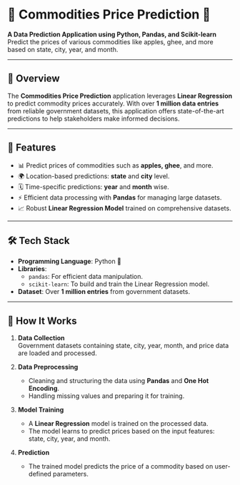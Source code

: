 # 🌟 Commodities Price Prediction 🌟

**A Data Prediction Application using Python, Pandas, and Scikit-learn**  
Predict the prices of various commodities like apples, ghee, and more based on state, city, year, and month.

---

## 📜 Overview

The **Commodities Price Prediction** application leverages **Linear Regression** to predict commodity prices accurately. With over **1 million data entries** from reliable government datasets, this application offers state-of-the-art predictions to help stakeholders make informed decisions.

---

## 🚀 Features

- 📊 Predict prices of commodities such as **apples, ghee**, and more.
- 🌍 Location-based predictions: **state** and **city** level.
- 🗓️ Time-specific predictions: **year** and **month** wise.
- ⚡ Efficient data processing with **Pandas** for managing large datasets.
- 📈 Robust **Linear Regression Model** trained on comprehensive datasets.

---

## 🛠️ Tech Stack

- **Programming Language**: Python 🐍  
- **Libraries**: 
  - `pandas`: For efficient data manipulation.
  - `scikit-learn`: To build and train the Linear Regression model.  
- **Dataset**: Over **1 million entries** from government datasets.

---

## 🧠 How It Works

1. **Data Collection**  
   Government datasets containing state, city, year, month, and price data are loaded and processed.

2. **Data Preprocessing**  
   - Cleaning and structuring the data using **Pandas** and **One Hot Encoding**.
   - Handling missing values and preparing it for training.

3. **Model Training**  
   - A **Linear Regression** model is trained on the processed data.
   - The model learns to predict prices based on the input features: state, city, year, and month.

4. **Prediction**  
   - The trained model predicts the price of a commodity based on user-defined parameters.

